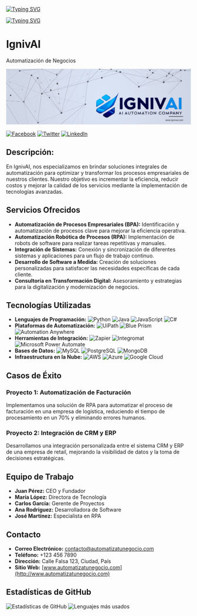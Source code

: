 [![Typing SVG](https://readme-typing-svg.herokuapp.com?font=Architects+Daughter&color=7AF79A&size=30&lines=Hey!+It's+AvidCoder!;I'm+a+learning+developer...;I'm+a+CRAZY+football+fan;And+I'm+a+proud+GitHub+user)](https://git.io/typing-svg)

[![Typing SVG](https://readme-typing-svg.herokuapp.com?font=Times+New+Roman&color=5DADE2&size=30&lines=IGNIVAI;AGENCIA+DE+AUTOMATIZACIÓN+DE+NEGOCIOS)](https://git.io/typing-svg)

# IgnivAI
Automatización de Negocios

![IgnivAI](Banner_IGNIVAI.png)

[![Facebook](https://imageurl/facebook_icon.png)](https://www.facebook.com/tu_pagina) [![Twitter](https://imageurl/twitter_icon.png)](https://www.twitter.com/tu_pagina) [![LinkedIn](https://imageurl/linkedin_icon.png)](https://www.linkedin.com/in/tu_pagina)

## Descripción:
En IgnivAI, nos especializamos en brindar soluciones integrales de automatización para optimizar y transformar los procesos empresariales de nuestros clientes. Nuestro objetivo es incrementar la eficiencia, reducir costos y mejorar la calidad de los servicios mediante la implementación de tecnologías avanzadas.

## Servicios Ofrecidos
- **Automatización de Procesos Empresariales (BPA):** Identificación y automatización de procesos clave para mejorar la eficiencia operativa.
- **Automatización Robótica de Procesos (RPA):** Implementación de robots de software para realizar tareas repetitivas y manuales.
- **Integración de Sistemas:** Conexión y sincronización de diferentes sistemas y aplicaciones para un flujo de trabajo continuo.
- **Desarrollo de Software a Medida:** Creación de soluciones personalizadas para satisfacer las necesidades específicas de cada cliente.
- **Consultoría en Transformación Digital:** Asesoramiento y estrategias para la digitalización y modernización de negocios.

## Tecnologías Utilizadas
- **Lenguajes de Programación:** ![Python](https://imageurl/python_icon.png) ![Java](https://imageurl/java_icon.png) ![JavaScript](https://imageurl/javascript_icon.png) ![C#](https://imageurl/csharp_icon.png)
- **Plataformas de Automatización:** ![UiPath](https://imageurl/uipath_icon.png) ![Blue Prism](https://imageurl/blueprism_icon.png) ![Automation Anywhere](https://imageurl/automationanywhere_icon.png)
- **Herramientas de Integración:** ![Zapier](https://imageurl/zapier_icon.png) ![Integromat](https://imageurl/integromat_icon.png) ![Microsoft Power Automate](https://imageurl/powerautomate_icon.png)
- **Bases de Datos:** ![MySQL](https://imageurl/mysql_icon.png) ![PostgreSQL](https://imageurl/postgresql_icon.png) ![MongoDB](https://imageurl/mongodb_icon.png)
- **Infraestructura en la Nube:** ![AWS](https://imageurl/aws_icon.png) ![Azure](https://imageurl/azure_icon.png) ![Google Cloud](https://imageurl/googlecloud_icon.png)

## Casos de Éxito
### Proyecto 1: Automatización de Facturación
Implementamos una solución de RPA para automatizar el proceso de facturación en una empresa de logística, reduciendo el tiempo de procesamiento en un 70% y eliminando errores humanos.

### Proyecto 2: Integración de CRM y ERP
Desarrollamos una integración personalizada entre el sistema CRM y ERP de una empresa de retail, mejorando la visibilidad de datos y la toma de decisiones estratégicas.

## Equipo de Trabajo
- **Juan Pérez:** CEO y Fundador
- **María López:** Directora de Tecnología
- **Carlos García:** Gerente de Proyectos
- **Ana Rodríguez:** Desarrolladora de Software
- **José Martínez:** Especialista en RPA

## Contacto
- **Correo Electrónico:** contacto@automatizatunegocio.com
- **Teléfono:** +123 456 7890
- **Dirección:** Calle Falsa 123, Ciudad, País
- **Sitio Web:** [www.automatizatunegocio.com](http://www.automatizatunegocio.com)

## Estadísticas de GitHub
![Estadísticas de GitHub](https://github-readme-stats.vercel.app/api?username=tu_usuario&show_icons=true&theme=radical)
![Lenguajes más usados](https://github-readme-stats.vercel.app/api/top-langs/?username=tu_usuario&layout=compact&theme=radical)
